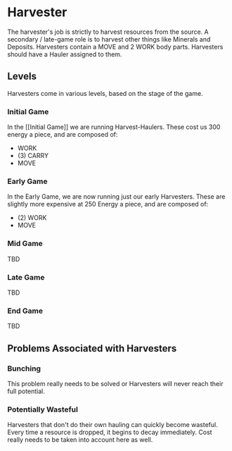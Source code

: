 # Harvester
The harvester's job is strictly to harvest resources from the source. A secondary / late-game role is to harvest other things like Minerals and Deposits. Harvesters contain a MOVE and 2 WORK body parts. Harvesters should have a Hauler assigned to them. 

## Levels
Harvesters come in various levels, based on the stage of the game.

### Initial Game
In the [[Initial Game]] we are running Harvest-Haulers. These cost us 300 energy a piece, and are composed of:

- WORK
- (3) CARRY
- MOVE

### Early Game
In the Early Game, we are now running just our early Harvesters. These are slightly more expensive at 250 Energy a piece, and are composed of:

- (2) WORK
- MOVE

### Mid Game
TBD

### Late Game
TBD

### End Game
TBD

## Problems Associated with Harvesters
### Bunching
This problem really needs to be solved or Harvesters will never reach their full potential.

### Potentially Wasteful
Harvesters that don't do their own hauling can quickly become wasteful. Every time a resource is dropped, it begins to decay immediately. Cost really needs to be taken into account here as well.